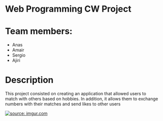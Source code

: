 # Web Programming CW Project 

# Team members:
- Anas 
- Amair
- Sergio
- Ajiri

# Description
This project consisted on creating an application that allowed users to match with others based on hobbies. In addition, it allows them to exchange numbers with their matches and send likes to other users


<a href="https://imgur.com/UJRByJ8"><img src="https://i.imgur.com/UJRByJ8.png" title="source: imgur.com" /></a>

